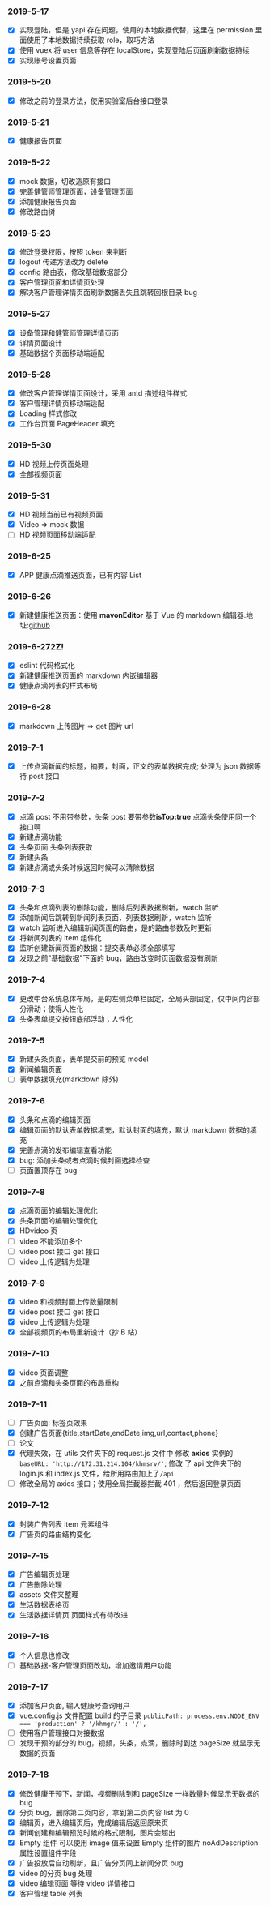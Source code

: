 ### 2019-5-17

- [x] 实现登陆，但是 yapi 存在问题，使用的本地数据代替，这里在 permission 里面使用了本地数据持续获取 role，取巧方法
- [x] 使用 vuex 将 user 信息等存在 localStore，实现登陆后页面刷新数据持续
- [x] 实现账号设置页面

### 2019-5-20

- [x] 修改之前的登录方法，使用实验室后台接口登录

### 2019-5-21

- [x] 健康报告页面

### 2019-5-22

- [x] mock 数据，切改造原有接口
- [x] 完善健管师管理页面，设备管理页面
- [x] 添加健康报告页面
- [x] 修改路由树

### 2019-5-23

- [x] 修改登录权限，按照 token 来判断
- [x] logout 传递方法改为 delete
- [x] config 路由表，修改基础数据部分
- [x] 客户管理页面和详情页处理
- [x] 解决客户管理详情页面刷新数据丢失且跳转回根目录 bug

### 2019-5-27

- [x] 设备管理和健管师管理详情页面
- [x] 详情页面设计
- [x] 基础数据个页面移动端适配

### 2019-5-28

- [x] 修改客户管理详情页面设计，采用 antd 描述组件样式
- [x] 客户管理详情页移动端适配
- [x] Loading 样式修改
- [x] 工作台页面 PageHeader 填充

### 2019-5-30

- [x] HD 视频上传页面处理
- [x] 全部视频页面

### 2019-5-31

- [x] HD 视频当前已有视频页面
- [x] Video => mock 数据
- [ ] HD 视频页面移动端适配

### 2019-6-25

- [x] APP 健康点滴推送页面，已有内容 List

### 2019-6-26

- [x] 新建健康推送页面：使用 **mavonEditor** 基于 Vue 的 markdown 编辑器.地址:[github](https://github.com/hinesboy/mavonEditor)

### 2019-6-272Z!

- [x] eslint 代码格式化
- [x] 新建健康推送页面的 markdown 内嵌编辑器
- [x] 健康点滴列表的样式布局

### 2019-6-28

- [x] markdown 上传图片 => get 图片 url

### 2019-7-1

- [x] 上传点滴新闻的标题，摘要，封面，正文的表单数据完成; 处理为 json 数据等待 post 接口

### 2019-7-2

- [x] 点滴 post 不用带参数，头条 post 要带参数**isTop:true** 点滴头条使用同一个接口啊
- [x] 新建点滴功能
- [x] 头条页面 头条列表获取
- [x] 新建头条
- [x] 新建点滴或头条时候返回时候可以清除数据

### 2019-7-3

- [x] 头条和点滴列表的删除功能，删除后列表数据刷新，watch 监听
- [x] 添加新闻后跳转到新闻列表页面，列表数据刷新，watch 监听
- [x] watch 监听进入编辑新闻页面的路由，是的路由参数及时更新
- [x] 将新闻列表的 item 组件化
- [x] 监听创建新闻页面的数据：提交表单必须全部填写
- [x] 发现之前"基础数据"下面的 bug，路由改变时页面数据没有刷新

### 2019-7-4

- [x] 更改中台系统总体布局，是的左侧菜单栏固定，全局头部固定，仅中间内容部分滑动；使得人性化
- [x] 头条表单提交按钮底部浮动；人性化

### 2019-7-5

- [x] 新建头条页面，表单提交前的预览 model
- [x] 新闻编辑页面
- [ ] 表单数据填充(markdown 除外)

### 2019-7-6

- [x] 头条和点滴的编辑页面
- [x] 编辑页面的默认表单数据填充，默认封面的填充，默认 markdown 数据的填充
- [x] 完善点滴的发布编辑查看功能
- [x] bug: 添加头条或者点滴时候封面选择检查
- [ ] 页面置顶存在 bug

### 2019-7-8

- [x] 点滴页面的编辑处理优化
- [x] 头条页面的编辑处理优化
- [x] HDvideo 页
- [ ] video 不能添加多个
- [ ] video post 接口 get 接口
- [ ] video 上传逻辑为处理

### 2019-7-9

- [x] video 和视频封面上传数量限制
- [x] video post 接口 get 接口
- [x] video 上传逻辑为处理
- [x] 全部视频页的布局重新设计（抄 B 站）

### 2019-7-10

- [x] video 页面调整
- [x] 之前点滴和头条页面的布局重构

### 2019-7-11

- [ ] 广告页面: 标签页效果
- [x] 创建广告页面{title,startDate,endDate,img,url,contact,phone}
- [ ] 论文
- [x] 代理失效，在 utils 文件夹下的 request.js 文件中 修改 **axios** 实例的 `baseURL: 'http://172.31.214.104/khmsrv/'`; 修改 了 api 文件夹下的 login.js 和 index.js 文件，给所用路由加上了`/api`
- [ ] 修改全局的 axios 接口；使用全局拦截器拦截 401 ，然后返回登录页面

### 2019-7-12

- [x] 封装广告列表 item 元素组件
- [x] 广告页的路由结构变化

### 2019-7-15

- [x] 广告编辑页处理
- [x] 广告删除处理
- [x] assets 文件夹整理
- [x] 生活数据表格页
- [x] 生活数据详情页 页面样式有待改进

### 2019-7-16

- [x] 个人信息也修改
- [ ] 基础数据-客户管理页面改动，增加邀请用户功能

### 2019-7-17

- [x] 添加客户页面, 输入健康号查询用户
- [x] vue.config.js 文件配置 build 的子目录 `publicPath: process.env.NODE_ENV === 'production' ? '/khmgr/' : '/',`
- [ ] 使用客户管理接口对接数据
- [ ] 发现干预的部分的 bug，视频，头条，点滴，删除时到达 pageSize 就显示无数据的页面

### 2019-7-18

- [x] 修改健康干预下，新闻，视频删除到和 pageSize 一样数量时候显示无数据的 bug
- [x] 分页 bug，删除第二页内容，拿到第二页内容 list 为 0
- [x] 编辑页，进入编辑页后，完成编辑后返回原来页
- [x] 新闻创建和编辑预览时候的格式限制，图片会超出
- [x] Empty 组件 可以使用 image 值来设置 Empty 组件的图片 noAdDescription 属性设置组件字段
- [x] 广告投放后自动刷新，且广告分页同上新闻分页 bug
- [x] video 的分页 bug 处理
- [x] video 编辑页面 等待 video 详情接口
- [x] 客户管理 table 列表
